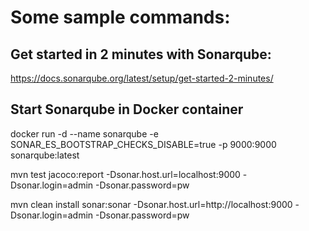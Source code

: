 # Some sample commands:

## Get started in 2 minutes with Sonarqube:
https://docs.sonarqube.org/latest/setup/get-started-2-minutes/

## Start Sonarqube in Docker container
docker run -d --name sonarqube -e SONAR_ES_BOOTSTRAP_CHECKS_DISABLE=true -p 9000:9000 sonarqube:latest


mvn test jacoco:report -Dsonar.host.url=localhost:9000 -Dsonar.login=admin -Dsonar.password=pw

mvn clean install sonar:sonar -Dsonar.host.url=http://localhost:9000 -Dsonar.login=admin -Dsonar.password=pw